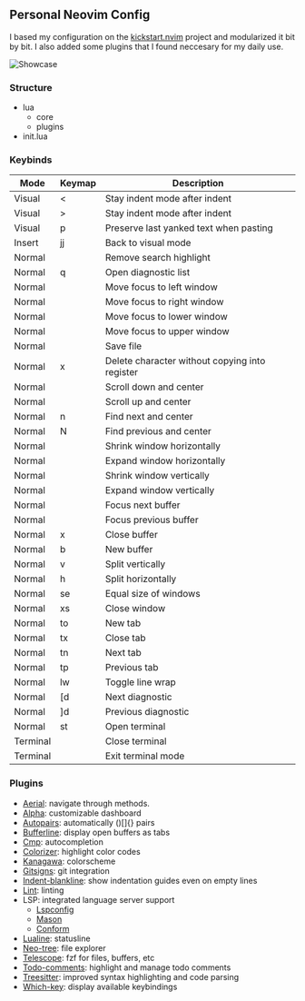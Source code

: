 ## Personal Neovim Config

I based my configuration on the [kickstart.nvim](https://github.com/nvim-lua/kickstart.nvim) project and modularized it bit by bit. I also added some plugins that I found neccesary for my daily use.

![Showcase](https://github.com/user-attachments/assets/00d5e2ac-78fd-4651-8ced-ba0cdaf8f637)

### Structure

- lua
  - core
  - plugins
- init.lua

### Keybinds

| Mode     | Keymap     | Description                                    |
| -------- | ---------- | ---------------------------------------------- |
| Visual   | <          | Stay indent mode after indent                  |
| Visual   | >          | Stay indent mode after indent                  |
| Visual   | p          | Preserve last yanked text when pasting         |
| Insert   | jj         | Back to visual mode                            |
| Normal   | <Esc>      | Remove search highlight                        |
| Normal   | <leader>q  | Open diagnostic list                           |
| Normal   | <C-h>      | Move focus to left window                      |
| Normal   | <C-l>      | Move focus to right window                     |
| Normal   | <C-j>      | Move focus to lower window                     |
| Normal   | <C-k>      | Move focus to upper window                     |
| Normal   | <C-s>      | Save file                                      |
| Normal   | x          | Delete character without copying into register |
| Normal   | <C-d>      | Scroll down and center                         |
| Normal   | <C-u>      | Scroll up and center                           |
| Normal   | n          | Find next and center                           |
| Normal   | N          | Find previous and center                       |
| Normal   | <Up>       | Shrink window horizontally                     |
| Normal   | <Down>     | Expand window horizontally                     |
| Normal   | <Left>     | Shrink window vertically                       |
| Normal   | <Right>    | Expand window vertically                       |
| Normal   | <Tab>      | Focus next buffer                              |
| Normal   | <S-Tab>    | Focus previous buffer                          |
| Normal   | <leader>x  | Close buffer                                   |
| Normal   | <leader>b  | New buffer                                     |
| Normal   | <leader>v  | Split vertically                               |
| Normal   | <leader>h  | Split horizontally                             |
| Normal   | <leader>se | Equal size of windows                          |
| Normal   | <leader>xs | Close window                                   |
| Normal   | <leader>to | New tab                                        |
| Normal   | <leader>tx | Close tab                                      |
| Normal   | <leader>tn | Next tab                                       |
| Normal   | <leader>tp | Previous tab                                   |
| Normal   | <leader>lw | Toggle line wrap                               |
| Normal   | [d         | Next diagnostic                                |
| Normal   | ]d         | Previous diagnostic                            |
| Normal   | <leader>st | Open terminal                                  |
| Terminal | <C-q>      | Close terminal                                 |
| Terminal | <Esc><Esc> | Exit terminal mode                             |

### Plugins

- [Aerial](https://github.com/stevearc/aerial.nvim): navigate through methods.
- [Alpha](https://github.com/goolord/alpha-nvim): customizable dashboard
- [Autopairs](https://github.com/windwp/nvim-autopairs): automatically ()[]{} pairs
- [Bufferline](https://github.com/akinsho/bufferline.nvim): display open buffers as tabs
- [Cmp](https://github.com/hrsh7th/nvim-cmp): autocompletion
- [Colorizer](https://github.com/norcalli/nvim-colorizer.lua): highlight color codes
- [Kanagawa](https://github.com/rebelot/kanagawa.nvim): colorscheme
- [Gitsigns](https://github.com/lewis6991/gitsigns.nvim): git integration
- [Indent-blankline](https://github.com/lukas-reineke/indent-blankline.nvim): show indentation guides even on empty lines
- [Lint](https://github.com/mfussenegger/nvim-lint): linting
- LSP: integrated language server support
  - [Lspconfig](https://github.com/neovim/nvim-lspconfig)
  - [Mason](https://github.com/williamboman/mason.nvim)
  - [Conform](https://github.com/stevearc/conform.nvim)
- [Lualine](https://github.com/nvim-lualine/lualine.nvim): statusline
- [Neo-tree](https://github.com/nvim-neo-tree/neo-tree.nvim): file explorer
- [Telescope](https://github.com/nvim-telescope/telescope.nvim): fzf for files, buffers, etc
- [Todo-comments](https://github.com/folke/todo-comments.nvim): highlight and manage todo comments
- [Treesitter](https://github.com/nvim-treesitter/nvim-treesitter): improved syntax highlighting and code parsing
- [Which-key](https://github.com/folke/which-key.nvim): display available keybindings
